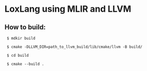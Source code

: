 # LoxLang using MLIR and LLVM

## How to build:

``` $ mdkir build```

``` $ cmake -DLLVM_DIR=path_to_llvm_build/lib/cmake/llvm -B build/```

``` $ cd build```

``` $ cmake --build .```
